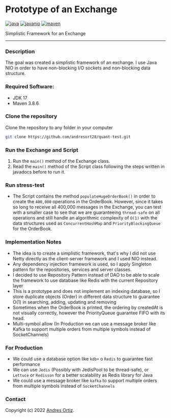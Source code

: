 Prototype of an Exchange
============
[![java](https://img.shields.io/badge/java-17-brightgreen)](https://github.com/andresort28/quant-test)
[![javanio](https://img.shields.io/badge/java-nio-blue)](https://github.com/andresort28/quant-test)
[![maven](https://img.shields.io/badge/maven-3.8.6-yellowgreen)](https://github.com/andresort28/quant-test)

Simplistic Framework for an Exchange

---
### Description
The goal was created a simplistic framework of an exchange. I use Java NIO in order to have non-blocking I/O sockets and non-blocking data structure.

### Required Software:
* JDK 17
* Maven 3.8.6

### Clone the repository
Clone the repository to any folder in your computer
```sh
git clone https://github.com/andresort28/quant-test.git
```

### Run the Exchange and Script
1. Run the `main()` method of the Exchange class.
2. Read the `main()` method of the Script class following the steps written in javadocs before to run it.

### Run stress-test
- The Script contains the method `populateHugeOrderBook()` in order to create the `400,000` operations in the OrderBook. However, since it takes so long to receive all 400,000 messages in the Exchange, you can test with a smaller case to see that we are guaranteeing `thread-safe` on all operations and still handle an algorithmic complexity of `O(1)` with the data structures used as `ConcurrentHashMap` and `PriorityBlockingQueue` for the OrderBook.

### Implementation Notes
- The idea is to create a simplistic framework, that's why I did not use Netty directly as the client-server framework and I used NIO instead.
- Any dependency injection framework is used, so I apply Singleton pattern for the repositories, services and server classes.
- I decided to use Repository Pattern instead of DAO to be able to scale the framework to use database like Redis with the current Repository layer
- This is a prototype and does not implement an indexing database, so I store duplicate objects (Order) in different data structure to guarantee O(1) in searching, adding, updating and removing
- Sometimes when the OrderBook is printed, the ordering by createdAt is not visually correctly, however the PriorityQueue guarantee FIFO with its head.
- Multi-symbol allow (In Production we can use a message broker like Kafka to support multiple orders from multiple symbols instead of SocketChannels)


### For Production 
- We could use a database option like `kdb+` o `Redis` to guarantee fast performance
- We can use `Jedis` (Possibly with JedisPool to be thread-safe), or `Lettuce` or `Redisson` for a better scalability as Redis library for Java
- We could use a message broker like `kafka` to support multiple orders from multiple symbols instead of `SocketChannels` 

### Contact

Copyright (c) 2022 [Andres Ortiz](https://www.linkedin.com/in/andresortiz28).  



